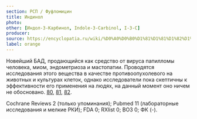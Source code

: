 ```yaml
---
section: РСП / Фуфломицин
title: Индинол
photo:
other: [Индoл-3-Карбинол, Indole-3-Carbinol, I-3-C]
producer:
source: https://encyclopatia.ru/wiki/%D0%A0%D0%B0%D1%81%D1%81%D1%82%D1%80%D0%B5%D0%BB%D1%8C%D0%BD%D1%8B%D0%B9_%D1%81%D0%BF%D0%B8%D1%81%D0%BE%D0%BA_%D0%BF%D1%80%D0%B5%D0%BF%D0%B0%D1%80%D0%B0%D1%82%D0%BE%D0%B2
label: orange
---
```


Новейший БАД, продающийся как средство от вируса папилломы человека, миом, эндометриоза и мастопатии. Проводятся исследования этого вещества в качестве противоопухолевого на животных и культурах клеток, однако исследователи пока скептичны к эффективности его применения на людях, на данный момент оно ничем не обосновано. [80](https://dx.doi.org/10.1007%2Fs11033-010-0638-5), [81](https://dx.doi.org/10.1093%2Fcarcin%2Fbgm017), [82](https://www.ncbi.nlm.nih.gov/pmc/articles/PMC2737735/).

Cochrane Reviews 2 (только упоминания); Pubmed 11 (лабораторные исследования и мелкие РКИ); FDA 0; RXlist 0; ВОЗ 0; ФК (-).

